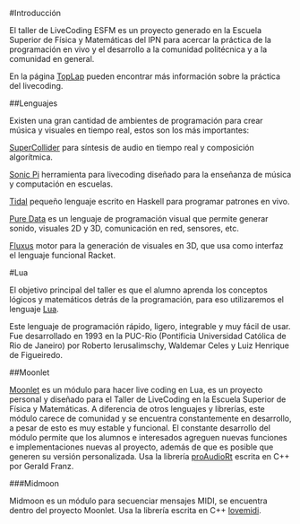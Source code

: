 #Introducción

El taller de LiveCoding ESFM es un proyecto generado en la Escuela Superior de Física y Matemáticas del IPN para 
acercar la práctica de la programación en vivo y el desarrollo a la comunidad politécnica y a la comunidad en general.

En la página [TopLap](http://toplap.org/) pueden encontrar más información sobre la práctica del livecoding.

##Lenguajes

Existen una gran cantidad de ambientes de programación para crear música y visuales en tiempo real, estos son los
más importantes:

[SuperCollider](http://supercollider.sourceforge.net/) para síntesis de audio en tiempo real y composición algorítmica.

[Sonic Pi](http://sonic-pi.net/) herramienta para livecoding diseñado para la enseñanza de música y computación en escuelas.

[Tidal](http://yaxu.org/tidal/) pequeño lenguaje escrito en Haskell para programar patrones en vivo.

[Pure Data](https://puredata.info/) es un lenguaje de programación visual que permite generar sonido, visuales 2D y 3D, comunicación en red, sensores, etc.

[Fluxus](http://www.pawfal.org/fluxus/) motor para la generación de visuales en 3D, que usa como interfaz el lenguaje funcional Racket.

#Lua

El objetivo principal del taller es que el alumno aprenda los conceptos lógicos y matemáticos detrás de la programación,
para eso utilizaremos el lenguaje [Lua](http://www.lua.org/). 

Este lenguaje de programación rápido, ligero, integrable y muy fácil de usar. Fue desarrollado en 1993 en la PUC-Rio (Pontificia Universidad Católica de Rio de Janeiro) por Roberto Ierusalimschy, Waldemar Celes y Luiz Henrique de Figueiredo.

##Moonlet

[Moonlet](https://github.com/elihugarret/Moonlet) es un módulo para hacer live coding en Lua, es un proyecto personal y diseñado para el Taller de LiveCoding en la Escuela Superior de Física y Matemáticas.
A diferencia de otros lenguajes y librerías, este módulo carece de comunidad y se encuentra constantemente en desarrollo, a pesar de esto es muy estable y funcional.
El constante desarrollo del módulo permite que los alumnos e interesados agreguen nuevas funciones e implementaciones nuevas al proyecto, además de que es posible que generen su versión personalizada.
Usa la librería [proAudioRt](http://viremo.eludi.net/proteaAudio/index.html) escrita en C++ por Gerald Franz.

###Midmoon

Midmoon es un módulo para secuenciar mensajes MIDI, se encuentra dentro del proyecto Moonlet. Usa la librería escrita en C++ [lovemidi](https://github.com/elihugarret/lovemidi).
